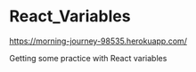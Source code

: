 # React_Variables
https://morning-journey-98535.herokuapp.com/


Getting some practice with React variables
